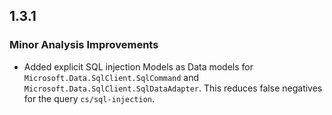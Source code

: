 ## 1.3.1

### Minor Analysis Improvements

* Added explicit SQL injection Models as Data models for `Microsoft.Data.SqlClient.SqlCommand` and `Microsoft.Data.SqlClient.SqlDataAdapter`. This reduces false negatives for the query `cs/sql-injection`.
